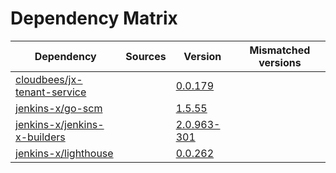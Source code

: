 # Dependency Matrix

Dependency | Sources | Version | Mismatched versions
---------- | ------- | ------- | -------------------
[cloudbees/jx-tenant-service](https://github.com/cloudbees/jx-tenant-service) |  | [0.0.179](https://github.com/cloudbees/jx-tenant-service/releases/tag/v0.0.179) | 
[jenkins-x/go-scm](https://github.com/jenkins-x/go-scm) |  | [1.5.55]() | 
[jenkins-x/jenkins-x-builders](https://github.com/jenkins-x/jenkins-x-builders) |  | [2.0.963-301]() | 
[jenkins-x/lighthouse](https://github.com/jenkins-x/lighthouse) |  | [0.0.262]() | 
